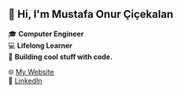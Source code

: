 ## 👋 Hi, I'm Mustafa Onur Çiçekalan  

🎓 **Computer Engineer**  
💻 **Lifelong Learner**  
🚀 **Building cool stuff with code.**  

🌐 [My Website](https://cicekalan.com.tr)  
🔗 [LinkedIn](https://linkedin.com/in/mustafa-onur-Çiçekalan-37b4801a4)

